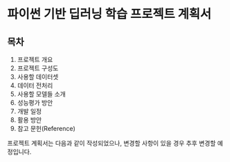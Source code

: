# 파이썬 기반 딥러닝 학습 프로젝트 계획서

## 목차
1. 프로젝트 개요
2. 프로젝트 구성도
3. 사용할 데이터셋
4. 데이터 전처리
5. 사용할 모델들 소개
6. 성능평가 방안
7. 개발 일정
8. 활용 방안
9. 참고 문헌(Reference)

프로젝트 계획서는 다음과 같이 작성되었으나, 변경할 사항이 있을 경우 추후 변경할 예정입니다.
